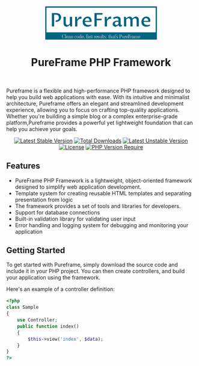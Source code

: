 <br>
<p align="center">
    <a href="https://github.com/PureFrame" target="_blank">
        <img src="https://raw.githubusercontent.com/PureFrame/.github/main/profile/PureFrame.svg" width="300" alt="PureFrame PHP Framework" />
    </a>
</p>

<h1 align="center">PureFrame PHP Framework</h1>
    <br>
    
Pureframe is a flexible and high-performance PHP framework designed to help you build web applications with ease.
With its intuitive and minimalist architecture, Pureframe offers an elegant and streamlined development experience,
allowing you to focus on crafting top-quality applications. Whether you're building a simple blog or a complex enterprise-grade platform,Pureframe provides a powerful yet lightweight foundation that can help you achieve your goals.

<div align="center">
  
[![Latest Stable Version](http://poser.pugx.org/pureframe/pureframe/v)](https://packagist.org/packages/pureframe/pureframe) 
[![Total Downloads](http://poser.pugx.org/pureframe/pureframe/downloads)](https://packagist.org/packages/pureframe/pureframe) 
[![Latest Unstable Version](http://poser.pugx.org/pureframe/pureframe/v/unstable)](https://packagist.org/packages/pureframe/pureframe) 
[![License](http://poser.pugx.org/pureframe/pureframe/license)](https://packagist.org/packages/pureframe/pureframe) 
[![PHP Version Require](http://poser.pugx.org/pureframe/pureframe/require/php)](https://packagist.org/packages/pureframe/pureframe)
  
</div>

## Features

- PureFrame PHP Framework is a lightweight, object-oriented framework designed to simplify web application development.
- Template system for creating reusable HTML templates and separating presentation from logic
- The framework provides a set of tools and libraries for developers.
- Support for database connections
- Built-in validation library for validating user input
- Error handling and logging system for debugging and monitoring your application

## Getting Started

To get started with Pureframe, simply download the source code and include it in your PHP project.
You can then create controllers, and build your application using the framework.

Here's an example of a controller definition:

```php
<?php
class Sample
{
    use Controller;
    public function index()
    {
        $this->view('index', $data);
    }
}
?>
```

